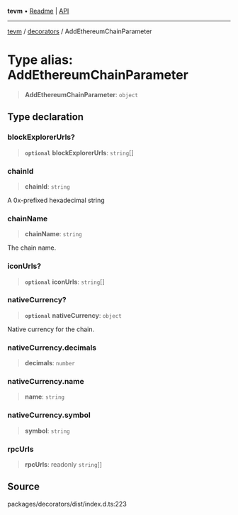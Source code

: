 **tevm** • [Readme](../../README.md) \| [API](../../modules.md)

***

[tevm](../../README.md) / [decorators](../README.md) / AddEthereumChainParameter

# Type alias: AddEthereumChainParameter

> **AddEthereumChainParameter**: `object`

## Type declaration

### blockExplorerUrls?

> **`optional`** **blockExplorerUrls**: `string`[]

### chainId

> **chainId**: `string`

A 0x-prefixed hexadecimal string

### chainName

> **chainName**: `string`

The chain name.

### iconUrls?

> **`optional`** **iconUrls**: `string`[]

### nativeCurrency?

> **`optional`** **nativeCurrency**: `object`

Native currency for the chain.

### nativeCurrency.decimals

> **decimals**: `number`

### nativeCurrency.name

> **name**: `string`

### nativeCurrency.symbol

> **symbol**: `string`

### rpcUrls

> **rpcUrls**: readonly `string`[]

## Source

packages/decorators/dist/index.d.ts:223
